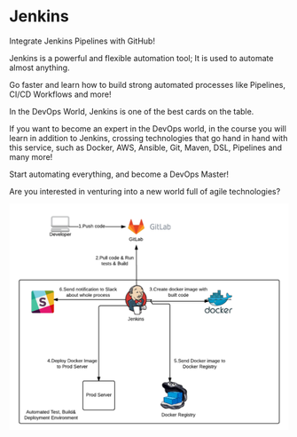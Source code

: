 # Jenkins

Integrate Jenkins Pipelines with GitHub!

Jenkins is a powerful and flexible automation tool; It is used to automate almost anything. 

Go faster and learn how to build strong automated processes like Pipelines, CI/CD Workflows and more!

In the DevOps World, Jenkins is one of the best cards on the table. 

If you want to become an expert in the DevOps world, in the course you will learn in addition to Jenkins, crossing technologies that go hand in hand with this service, such as Docker, AWS, Ansible, Git, Maven, DSL, Pipelines and many more!

Start automating everything, and become a DevOps Master!

Are you interested in venturing into a new world full of agile technologies?

![Screenshot](jenkins_git.png)
